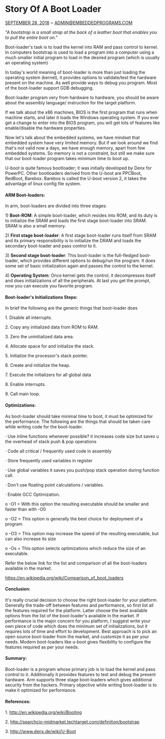 Story Of A Boot Loader
======================

[SEPTEMBER 28,
2018](https://embeddedprograms.wordpress.com/2018/09/28/story-of-a-boot-loader/)
\~
[ADMIN\@EMBEDDEDPROGRAMS.COM](https://embeddedprograms.wordpress.com/author/embeddedprograms/)

*"A bootstrap is a small strap at the back of a leather boot that
enables you to pull the entire boot on."*

Boot-loader's task is to load the kernel into RAM and pass control to
kernel. In computers bootstrap is used to load a program into a computer
using a much smaller initial program to load in the desired program
(which is usually an operating system)

In today's world meaning of boot-loader is more than just loading the
operating system (kernel), it provides options to validate/test the
hardware present on the machine. As well provide ways to debug you
program. Most of the boot-loader support GDB debugging.

Boot-loader program very from hardware to hardware, you should be aware
about the assembly language/ instruction for the target platform.

If we talk about the x86 machines, BIOS is the first program that runs
when machine starts, and later it loads the Windows operating system. If
you ever get a change to enter into the BIOS program, you will get lots
of features like enable/disable the hardware properties.

Now let's talk about the embedded systems, we have mindset that embedded
system have very limited memory. But if we look around we find that's
not valid now a days, we have enough memory, apart from few embedded
systems. So memory is not a constraint, but still we make sure that our
boot-loader program takes minimum time to boot up.

U-boot is quite famous bootloader; it was initially developed by Denx
for PowerPC. Other bootloaders derived from the U-boot are PPCBoot,
RedBoot, Barebox. Barebox is called the U-boot version 2, it takes the
advantage of linux config file system.

#### ARM Boot-loaders:

In arm, boot-loaders are divided into three stages:

1\) **Boot-ROM**: A simple boot-loader, which resides into ROM, and its
duty is to initialize the SRAM and loads the first stage boot-loader
into SRAM. SRAM is also a small memory.

2\) **First stage boot-loader**: A first stage boot-loader runs itself
from SRAM and its primary responsibility is to initialize the DRAM and
loads the secondary boot-loader and pass control to it.

3\) **Second stage boot-loader**: This boot-loader is the full-fledged
boot-loader, which provides different options to debug/run the program.
It does some set of basic initialization again and passes the control to
the kernel.

4\) **Operating System**: Once kernel gets the control, it decompresses
itself and does initializations of all the peripherals. At last you get
the prompt, now you can execute you favorite program.

#### Boot-loader's Initializations Steps:

In brief the following are the generic things that boot-loader does

1\. Disable all interrupts.

2\. Copy any initialized data from ROM to RAM.

3\. Zero the uninitialized data area.

4\. Allocate space for and initialize the stack.

5\. Initialize the processor's stack pointer.

6\. Create and initialize the heap.

7\. Execute the initializers for all global data

8\. Enable interrupts.

9\. Call main loop.

#### Optimizations:

As boot-loader should take minimal time to boot, it must be optimized
for the performance. The following are the things that should be taken
care while writing code for the boot-loader.

· Use inline functions whenever possible? it increases code size but
saves u the overhead of stack push & pop operations

· Code all critical / frequently used code in assembly

· Store frequently used variables in register

· Use global variables it saves you push/pop stack operation during
function call.

· Don't use floating point calculations / variables.

· Enable GCC Optimization.

o -O1 = With this option the resulting executable should be smaller and
faster than with -O0

o -O2 = This option is generally the best choice for deployment of a
program

o -O3 = This option may increase the speed of the resulting executable,
but can also increase its size

o -Os = This option selects optimizations which reduce the size of an
executable.

Refer the below link for the list and comparison of all the boot-loaders
available in the market.

<https://en.wikipedia.org/wiki/Comparison_of_boot_loaders>

#### Conclusion:

It's really crucial decision to choose the right boot-loader for your
platform. Generally the trade-off between features and performance, so
first list all the features required for the platform. Latter choose the
best available options from the list of the boot-loader's available in
the market. If performance is the major concern for you platform, I
suggest write your own piece of code which does the minimum set of
initializations, but it requires lots of time and effort to development.
Best approach is to pick an open source boot-loader from the market, and
customize it as per your needs. Modern boot-loaders like u-boot gives
flexibility to configure the features required as per your needs.

#### **Summary**:

Boot-loader is a program whose primary job is to load the kernel and
pass control to it. Additionally it provides features to test and debug
the present hardware. Arm supports three stage boot-loaders which gives
additional security from the hackers. Primary objective while writing
boot-loader is to make it optimized for performance.

#### **References**:

1\. <http://en.wikipedia.org/wiki/Booting>

2\. <http://searchcio-midmarket.techtarget.com/definition/bootstrap>

3\. <http://www.denx.de/wiki/U-Boot>
